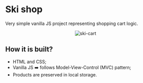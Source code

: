 # Ski shop

Very simple vanilla JS project representing shopping cart logic.

<div align="center" markdown="1">

<img src="./resources/img/ski.gif" alt="ski-cart">

</div>

## How it is built?

- HTML and CSS;
- Vanilla JS ➡️ follows Model-View-Control (MVC) pattern;
- Products are preserved in local storage.
